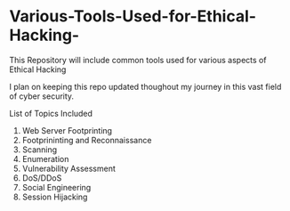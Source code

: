 # Various-Tools-Used-for-Ethical-Hacking-

This Repository will include common tools used for various aspects of Ethical Hacking

I plan on keeping this repo updated thoughout my journey in this vast field of cyber security. 

List of Topics Included
1. Web Server Footprinting
2. Footprininting and Reconnaissance
3. Scanning
4. Enumeration
5. Vulnerability Assessment
6. DoS/DDoS
7. Social Engineering
8. Session Hijacking



